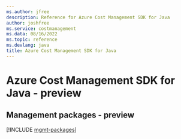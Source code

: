 ```yaml
---
ms.author: jfree
description: Reference for Azure Cost Management SDK for Java
author: joshfree
ms.service: costmanagement
ms.data: 08/16/2022
ms.topic: reference
ms.devlang: java
title: Azure Cost Management SDK for Java
---
```

# Azure Cost Management SDK for Java - preview

## Management packages - preview
[!INCLUDE [mgmt-packages](cost-management-mgmt-index.md)]